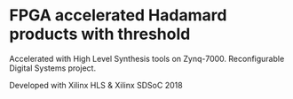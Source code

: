 # FPGA accelerated Hadamard products with threshold

Accelerated with High Level Synthesis tools on Zynq-7000. Reconfigurable Digital Systems project.

Developed with Xilinx HLS & Xilinx SDSoC 2018
